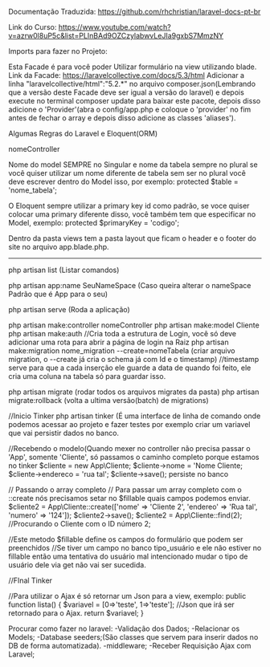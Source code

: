 Documentação Traduzida:
https://github.com/rhchristian/laravel-docs-pt-br

Link do Curso:
https://www.youtube.com/watch?v=azrw0l8uP5c&list=PLInBAd9OZCzylabwvLeJIa9gxbS7MmzNY

Imports para fazer no Projeto:

Esta Facade é para você poder Utilizar formulário na view utilizando blade.
Link da Facade: https://laravelcollective.com/docs/5.3/html
Adicionar a linha "laravelcollective/html":"5.2.*" no arquivo composer.json(Lembrando que a versão deste Facade deve ser igual a versão do laravel) e depois execute no terminal composer update para baixar este pacote, depois disso adicione o 'Provider'(abra o config/app.php e coloque o 'provider' no fim antes de fechar o array e depois disso adicione as classes 'aliases').

Algumas Regras do Laravel e Eloquent(ORM)

nomeController

Nome do model SEMPRE no Singular e nome da tabela sempre no plural se você quiser utilizar um nome diferente de tabela sem ser no plural você deve escrever dentro do Model isso, por exemplo: protected $table = 'nome_tabela';

O Eloquent sempre utilizar a primary key id como padrão, se voce quiser colocar uma primary diferente disso, você também tem que especificar no Model, exemplo: protected $primaryKey = 'codigo';

Dentro da pasta views tem a pasta layout que ficam o header e o footer do site no arquivo app.blade.php.

----------------------------------------------------------------------------------------------------------------------------------
php artisan list (Listar comandos)

php artisan app:name SeuNameSpace (Caso queira alterar o nameSpace Padrão que é App para o seu)

php artisan serve (Roda a aplicação)

php artisan make:controller nomeController
php artisan make:model Cliente
php artisan make:auth //Cria toda a estrutura de Login, você só deve adicionar uma rota para abrir a página de login na Raiz
php artisan make:migration nome_migration --create=nomeTabela (criar arquivo migration, o --create já cria o schema já com Id e o timestamp) //timestamp serve para que a cada inserção ele guarde a data de quando foi feito, ele cria uma coluna na tabela só para guardar isso.

php artisan migrate (rodar todos os arquivos migrates da pasta)
php artisan migrate:rollback (volta a ultima versão(batch) de migrations)

//Inicio Tinker
php artisan tinker (É uma interface de linha de comando onde podemos acessar ao projeto e fazer testes por exemplo criar um variavel que vai persistir dados no banco.

//Recebendo o modelo(Quando mexer no controller não precisa passar o 'App', somente 'Cliente', só passamos o caminho completo porque estamos no tinker
$cliente = new App\Cliente;
$cliente->nome = 'Nome Cliente;
$cliente->endereco = 'rua tal';
$cliente->save(); persiste no banco

// Passando o array completo
// Para passar um array completo com o ::create nós precisamos setar no $fillable quais campos podemos enviar.
$cliente2 = App\Cliente::create(['nome' => 'Cliente 2', 'endereo' => 'Rua tal', 'numero' => '124']);
$cliente2->save();
$cliente2 = App\Cliente::find(2); //Procurando o Cliente com o ID número 2;

//Este metodo $fillable define os campos do formulário que podem ser preenchidos
//Se tiver um campo no banco tipo_usuário e ele não estiver no fillable então uma tentativa do usuário mal intencionado mudar o tipo de usuário dele via get não vai ser sucedida.

//FInal Tinker

//Para utilizar o Ajax é só retornar um Json para a view, exemplo:
public function lista() 
{
	$variavel = [0=>'teste', 1=>'teste']; //Json que irá ser retornado para o Ajax.
	return $variavel;
}

Procurar como fazer no laravel:
-Validação dos Dados;
-Relacionar os Models;
-Database seeders;(São classes que servem para inserir dados no DB de forma automatizada).
-middleware;
-Receber Requisição Ajax com Laravel;
